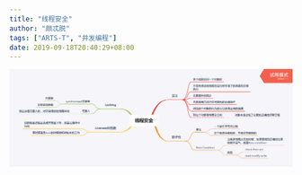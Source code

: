 ```yaml
---
title: "线程安全"
author: "颇忒脱"
tags: ["ARTS-T", "并发编程"]
date: 2019-09-18T20:40:29+08:00
---
```


<!--more-->

<img src="thread-safety.png" style="zoom:50%" />

